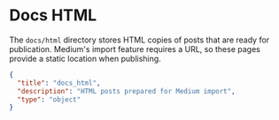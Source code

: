# Docs HTML
The `docs/html` directory stores HTML copies of posts that are ready for publication. Medium's import feature requires a URL, so these pages provide a static location when publishing.

```json
{
  "title": "docs_html",
  "description": "HTML posts prepared for Medium import",
  "type": "object"
}
```
